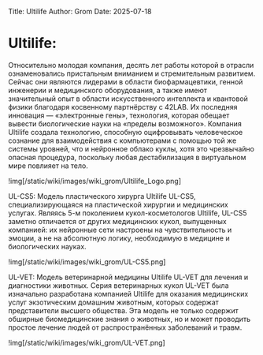 Title: Ultilife
Author: Grom
Date: 2025-07-18

# Ultilife:

Относительно молодая компания, десять лет работы которой в отрасли ознаменовались пристальным вниманием и стремительным развитием. Сейчас они являются лидерами в области биофармацевтики, генной инженерии и медицинского оборудования, а также имеют значительный опыт в области искусственного интеллекта и квантовой физики благодаря косвенному партнёрству с 42LAB. Их последняя инновация — «электронные гены», технология, которая обещает вывести биологические науки на «пределы возможного». Компания Ultilife создала технологию, способную оцифровывать человеческое сознание для взаимодействия с компьютерами с помощью той же системы уровней, что и нейронное облако куклы, хотя это чрезвычайно опасная процедура, поскольку любая дестабилизация в виртуальном мире повлияет на тело.

!img[/static/wiki/images/wiki_grom/Ultilife_Logo.png]

UL-CS5: Модель пластического хирурга Ultilife UL-CS5, специализирующаяся на пластической хирургии и медицинских услугах. Являясь 5-м поколением кукол-косметологов Ultilife, UL-CS5 заметно отличается от других медицинских кукол, выпущенных компанией: их нейронные сети настроены на чувствительность и эмоции, а не на абсолютную логику, необходимую в медицине и биологических науках.

!img[/static/wiki/images/wiki_grom/UL-CS5.png]

UL-VET: Модель ветеринарной медицины Ultilife UL-VET для лечения и диагностики животных. Серия ветеринарных кукол UL-VET была изначально разработана компанией Ultilife для оказания медицинских услуг экзотическим домашним животным, которых содержат представители высшего общества. Эта модель не только содержит обширные биомедицинские знания о животных, но и может проводить простое лечение людей от распространённых заболеваний и травм.

!img[/static/wiki/images/wiki_grom/UL-VET.png]